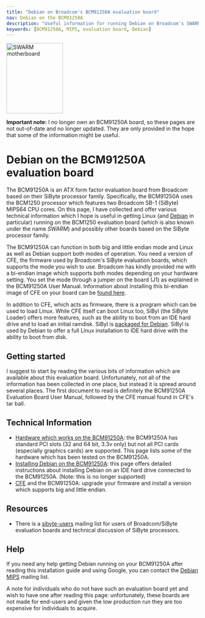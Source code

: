 ```yaml
---
title: "Debian on Broadcom's BCM91250A evaluation board"
nav: Debian on the BCM91250A
description: "Useful information for running Debian on Broadcom's SWARM board"
keywords: [BCM91250A, MIPS, evaluation board, Debian]
---
```


<div class="right">
<img src = "images/r_swarm_mobo.jpg" class="border" alt="SWARM motherboard" width="148" height="184" />
</div>

<b>Important note:</b> I no longer own an BCM91250A board, so these pages
are not out-of-date and no longer updated.  They are only provided in the
hope that some of the information might be useful.

<h1>Debian on the BCM91250A evaluation board</h1>

The BCM91250A is an ATX form factor evaluation board from Broadcom based on
their SiByte processor family.  Specifically, the BCM91250A uses the
BCM1250 processor which features two Broadcom SB-1 (SiByte) MIPS64 CPU
cores.  On this page, I have collected and offer various technical
information which I hope is useful in getting Linux (and <a href =
"http://www.debian.org/">Debian</a> in particular) running on the BCM1250
evaluation board (which is also known under the name <i>SWARM</i>) and
possibly other boards based on the SiByte processor family.

The BCM91250A can function in both big and little endian mode and Linux as
well as Debian support both modes of operation.  You need a version of CFE,
the firmware used by Broadcom's SiByte evaluation boards, which supports
the mode you wish to use.  Broadcom has kindly provided me with a bi-endian
image which supports both modes depending on your hardware setting.  You
set the mode through a jumper on the board (J1) as explained in the
BCM91250A User Manual.  Information about installing this bi-endian image
of CFE on your board can be <a href = "cfe/">found here</a>.

In addition to CFE, which acts as firmware, there is a program which can be
used to load Linux.  While CFE itself can boot Linux too, SiByl (the SiByte
Loader) offers more features, such as the ability to boot from an IDE hard
drive and to load an initial ramdisk.  SiByl is <a href =
"http://packages.debian.org/sibyl">packaged for Debian</a>.  SiByl is used
by Debian to offer a full Linux installation to IDE hard drive with the
ability to boot from disk.

<h2>Getting started</h2>

I suggest to start by reading the various bits of information which are
available about this evaluation board.  Unfortunately, not all of the
information has been collected in one place, but instead it is spread
around several places.  The first document to read is definitely the BCM91250A
Evaluation Board User Manual, followed by the CFE manual found in CFE's tar
ball.

<h2>Technical Information</h2>

<ul>

<li><a href = "hardware/">Hardware which works on the BCM91250A</a>: the
BCM91250A has standard PCI slots (32 and 64 bit, 3.3v only) but not all PCI
cards (especially graphics cards) are supported.  This page lists some of
the hardware which has been tested on the BCM91250A.</li>

<li><a href = "installing-debian/">Installing Debian on the BCM91250A</a>:
this page offers detailed instructions about installing Debian on an IDE
hard drive connected to the BCM91250A. (Note: this is no longer
supported)</li>

<li><a href = "cfe/">CFE</a> and the BCM91250A: upgrade your firmware and
install a version which supports big and little endian.</li>

</ul>

<h2>Resources</h2>

<ul>

<li>There is a <a href =
"http://www.bitmover.com/mailman/listinfo/sibyte-users">sibyte-users</a>
mailing list for users of Broadcom/SiByte evaluation boards and technical
discussion of SiByte processors.</li>

</ul>

<h2>Help</h2>

If you need any help getting Debian running on your BCM91250A after reading
this installation guide and using Google, you can contact the <a href =
"http://lists.debian.org/debian-mips/">Debian MIPS</a> mailing list.

A note for individuals who do not have such an evaluation board yet and
wish to have one after reading this page: unfortunately, these boards are
not made for end-users and given the low production run they are too
expensive for individuals to acquire.


